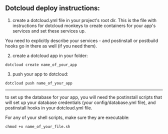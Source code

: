 Dotcloud deploy instructions:
-----------------------------

1. create a dotcloud.yml file in your project's root dir. This is the file with instructions for dotcloud monkeys to create containers for your app's services and set these services up.

You need to explicitly describe your services - and postinstall or postbuild hooks go in there as well (if you need them).


2. create a dotcloud app in your folder:

 ```
 dotcloud create name_of_your_app
 ```

3. push your app to dotcloud:

```
dotcloud push name_of_your_app
```

-----------------------------
to set up the database for your app, you will need the postinstall scripts that will set up your database credentials (your config/database.yml file), and postinstall hooks in your dotcloud.yml file.

For any of your shell scripts, make sure they are executable:

```
chmod +x name_of_your_file.sh
```